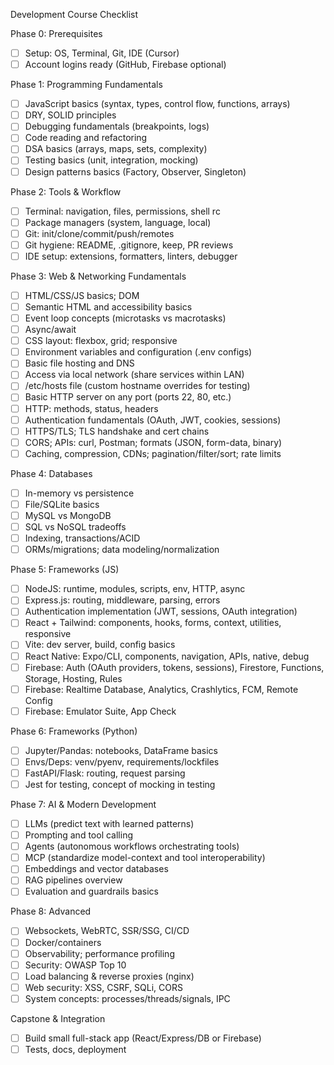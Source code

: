 Development Course Checklist

Phase 0: Prerequisites
- [ ] Setup: OS, Terminal, Git, IDE (Cursor)
- [ ] Account logins ready (GitHub, Firebase optional)

Phase 1: Programming Fundamentals
- [ ] JavaScript basics (syntax, types, control flow, functions, arrays)
- [ ] DRY, SOLID principles
- [ ] Debugging fundamentals (breakpoints, logs)
- [ ] Code reading and refactoring
- [ ] DSA basics (arrays, maps, sets, complexity)
- [ ] Testing basics (unit, integration, mocking)
- [ ] Design patterns basics (Factory, Observer, Singleton)

Phase 2: Tools & Workflow
- [ ] Terminal: navigation, files, permissions, shell rc
- [ ] Package managers (system, language, local)
- [ ] Git: init/clone/commit/push/remotes
- [ ] Git hygiene: README, .gitignore, keep, PR reviews
- [ ] IDE setup: extensions, formatters, linters, debugger

Phase 3: Web & Networking Fundamentals
- [ ] HTML/CSS/JS basics; DOM
- [ ] Semantic HTML and accessibility basics
- [ ] Event loop concepts (microtasks vs macrotasks)
- [ ] Async/await
- [ ] CSS layout: flexbox, grid; responsive
- [ ] Environment variables and configuration (.env configs)
- [ ] Basic file hosting and DNS
- [ ] Access via local network (share services within LAN)
- [ ] /etc/hosts file (custom hostname overrides for testing)
- [ ] Basic HTTP server on any port (ports 22, 80, etc.)
- [ ] HTTP: methods, status, headers
- [ ] Authentication fundamentals (OAuth, JWT, cookies, sessions)
- [ ] HTTPS/TLS; TLS handshake and cert chains
- [ ] CORS; APIs: curl, Postman; formats (JSON, form-data, binary)
- [ ] Caching, compression, CDNs; pagination/filter/sort; rate limits

Phase 4: Databases
- [ ] In-memory vs persistence
- [ ] File/SQLite basics
- [ ] MySQL vs MongoDB
- [ ] SQL vs NoSQL tradeoffs
- [ ] Indexing, transactions/ACID
- [ ] ORMs/migrations; data modeling/normalization

Phase 5: Frameworks (JS)
- [ ] NodeJS: runtime, modules, scripts, env, HTTP, async
- [ ] Express.js: routing, middleware, parsing, errors
- [ ] Authentication implementation (JWT, sessions, OAuth integration)
- [ ] React + Tailwind: components, hooks, forms, context, utilities, responsive
- [ ] Vite: dev server, build, config basics
- [ ] React Native: Expo/CLI, components, navigation, APIs, native, debug
- [ ] Firebase: Auth (OAuth providers, tokens, sessions), Firestore, Functions, Storage, Hosting, Rules
- [ ] Firebase: Realtime Database, Analytics, Crashlytics, FCM, Remote Config
- [ ] Firebase: Emulator Suite, App Check

Phase 6: Frameworks (Python)
- [ ] Jupyter/Pandas: notebooks, DataFrame basics
- [ ] Envs/Deps: venv/pyenv, requirements/lockfiles
- [ ] FastAPI/Flask: routing, request parsing
- [ ] Jest for testing, concept of mocking in testing

Phase 7: AI & Modern Development
- [ ] LLMs (predict text with learned patterns)
- [ ] Prompting and tool calling
- [ ] Agents (autonomous workflows orchestrating tools)
- [ ] MCP (standardize model-context and tool interoperability)
- [ ] Embeddings and vector databases
- [ ] RAG pipelines overview
- [ ] Evaluation and guardrails basics

Phase 8: Advanced
- [ ] Websockets, WebRTC, SSR/SSG, CI/CD
- [ ] Docker/containers
- [ ] Observability; performance profiling
- [ ] Security: OWASP Top 10
- [ ] Load balancing & reverse proxies (nginx)
- [ ] Web security: XSS, CSRF, SQLi, CORS
- [ ] System concepts: processes/threads/signals, IPC

Capstone & Integration
- [ ] Build small full-stack app (React/Express/DB or Firebase)
- [ ] Tests, docs, deployment
